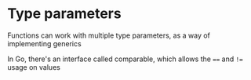 # Type parameters

Functions can work with multiple type parameters, as a way of implementing generics

In Go, there's an interface called comparable, which allows the `==` and `!=` usage on values

